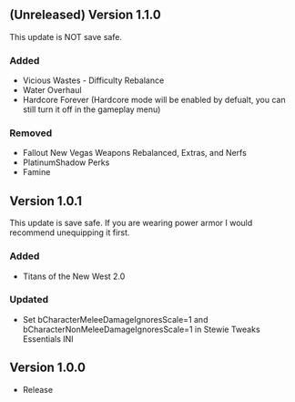 ## (Unreleased) Version 1.1.0
This update is NOT save safe.
### Added
- Vicious Wastes - Difficulty Rebalance
- Water Overhaul
- Hardcore Forever (Hardcore mode will be enabled by defualt, you can still turn it off in the gameplay menu)
### Removed
- Fallout New Vegas Weapons Rebalanced, Extras, and Nerfs
- PlatinumShadow Perks
- Famine

## Version 1.0.1
This update is save safe. If you are wearing power armor I would recommend unequipping it first.
### Added
- Titans of the New West 2.0
### Updated
- Set bCharacterMeleeDamageIgnoresScale=1 and bCharacterNonMeleeDamageIgnoresScale=1 in Stewie Tweaks Essentials INI

## Version 1.0.0
- Release
